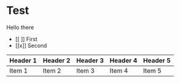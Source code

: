 # Test

Hello there

- [[ ]] First
- [[x]] Second

| Header 1   | Header 2   | Header 3   | Header 4   | Header 5   |
| :--------- | :--------- | :--------- | :--------- | :--------- |
| Item 1     | Item 2     | Item 3     | Item 4     | Item 5     |

